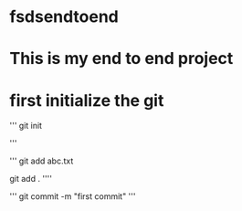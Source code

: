 # fsdsendtoend
# This is my end to end project 

# first initialize the git

'''
git init

'''

'''
git add abc.txt

git add .
''''

'''
git commit -m "first commit"
'''
